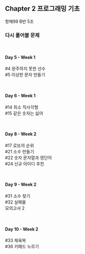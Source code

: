 ## Chapter 2 프로그래밍 기초
항해99 B반 5조


### 다시 풀어볼 문제
<br>

#### Day 5 - Week 1
#4 완주하지 못한 선수<br>
#5 이상한 문자 만들기

<br>

#### Day 6 - Week 1
#14 최소 직사각형<br>
#15 같은 숫자는 싫어

<br>

#### Day 8 - Week 2
#17 로또의 순위<br>
#21 소수 만들기<br>
#22 숫자 문자열과 영단어<br>
#24 신규 아이디 추천<br>

<br>

#### Day 9 - Week 2
#31 소수 찾기<br>
#32 실패율<br>
모의고사 2<br>

<br>

#### Day 10 - Week 2
#33 체육복<br>
#36 키패드 누르기<br>

<br>
